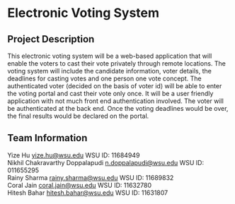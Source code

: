 # Electronic Voting System

## Project Description
This electronic voting system will be a web-based application that will enable the voters to cast their vote privately through remote locations. The voting system will include the candidate information, voter details, the deadlines for casting votes and one person one vote concept. The authenticated voter (decided on the basis of voter id) will be able to enter the voting portal and cast their vote only once. It will be a user friendly application with not much front end authentication involved. The voter will be authenticated at the back end. Once the voting deadlines would be over, the final results would be declared on the portal.
 
 
 ## Team Information
 Yize Hu yize.hu@wsu.edu WSU ID: 11684949 <br>
 Nikhil Chakravarthy Doppalapudi n.doppalapudi@wsu.edu   WSU ID: 011655295 <br>
 Rainy Sharma rainy.sharma@wsu.edu WSU ID: 11689832 <br>
 Coral Jain coral.jain@wsu.edu WSU ID: 11632780 <br>
 Hitesh Bahar hitesh.bahar@wsu.edu WSU ID: 11631807


